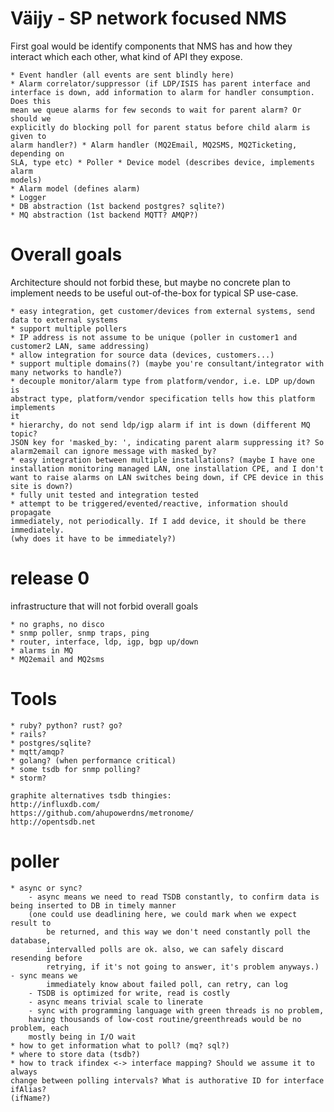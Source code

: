 Väijy - SP network focused NMS
==============================

First goal would be identify components that NMS has and how they interact
which each other, what kind of API they expose.

    * Event handler (all events are sent blindly here)
    * Alarm correlator/suppressor (if LDP/ISIS has parent interface and
    interface is down, add information to alarm for handler consumption. Does this
    mean we queue alarms for few seconds to wait for parent alarm? Or should we
    explicitly do blocking poll for parent status before child alarm is given to
    alarm handler?) * Alarm handler (MQ2Email, MQ2SMS, MQ2Ticketing, depending on
    SLA, type etc) * Poller * Device model (describes device, implements alarm
    models)
    * Alarm model (defines alarm)
    * Logger
    * DB abstraction (1st backend postgres? sqlite?)
    * MQ abstraction (1st backend MQTT? AMQP?)

Overall goals
=============

Architecture should not forbid these, but maybe no concrete plan to implement
needs to be useful out-of-the-box for typical SP use-case.

    * easy integration, get customer/devices from external systems, send data to external systems
    * support multiple pollers
    * IP address is not assume to be unique (poller in customer1 and customer2 LAN, same addressing)
    * allow integration for source data (devices, customers...)
    * support multiple domains(?) (maybe you're consultant/integrator with many networks to handle?)
    * decouple monitor/alarm type from platform/vendor, i.e. LDP up/down is
    abstract type, platform/vendor specification tells how this platform implements
    it
    * hierarchy, do not send ldp/igp alarm if int is down (different MQ topic?
    JSON key for 'masked_by: ', indicating parent alarm suppressing it? So
    alarm2email can ignore message with masked_by?
    * easy integration between multiple installations? (maybe I have one installation monitoring managed LAN, one installation CPE, and I don't want to raise alarms on LAN switches being down, if CPE device in this site is down?)
    * fully unit tested and integration tested
    * attempt to be triggered/evented/reactive, information should propagate
    immediately, not periodically. If I add device, it should be there immediately.
    (why does it have to be immediately?)

release 0
=========

infrastructure that will not forbid overall goals

    * no graphs, no disco
    * snmp poller, snmp traps, ping
    * router, interface, ldp, igp, bgp up/down
    * alarms in MQ
    * MQ2email and MQ2sms

Tools
=====

    * ruby? python? rust? go?
    * rails?
    * postgres/sqlite?
    * mqtt/amqp?
    * golang? (when performance critical)
    * some tsdb for snmp polling?
    * storm?

    graphite alternatives tsdb thingies:
    http://influxdb.com/
    https://github.com/ahupowerdns/metronome/
    http://opentsdb.net

poller
======

    * async or sync?
        - async means we need to read TSDB constantly, to confirm data is being inserted to DB in timely manner
        (one could use deadlining here, we could mark when we expect result to
            be returned, and this way we don't need constantly poll the database,
            intervalled polls are ok. also, we can safely discard resending before
            retrying, if it's not going to answer, it's problem anyways.) - sync means we
            immediately know about failed poll, can retry, can log
        - TSDB is optimized for write, read is costly
        - async means trivial scale to linerate
        - sync with programming language with green threads is no problem,
        having thousands of low-cost routine/greenthreads would be no problem, each
        mostly being in I/O wait
    * how to get information what to poll? (mq? sql?)
    * where to store data (tsdb?)
    * how to track ifindex <-> interface mapping? Should we assume it to always
    change between polling intervals? What is authorative ID for interface ifAlias?
    (ifName?)

